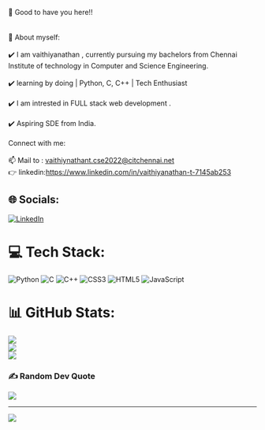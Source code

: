 👋 Good to have you here!!<br><br><br>🌱 About myself:<br><br>✔️ I am vaithiyanathan , currently pursuing my bachelors from Chennai Institute of technology in Computer and Science Engineering.<br><br>✔️ learning by doing | Python, C, C++ | Tech Enthusiast<br><br>✔️ I am intrested in FULL stack web development .<br><br>✔️ Aspiring SDE from India.<br><br>Connect with me:<br><br>📫 Mail to : vaithiynathant.cse2022@citchennai.net<br>👉 linkedin:https://www.linkedin.com/in/vaithiyanathan-t-7145ab253<br>


## 🌐 Socials:
[![LinkedIn](https://img.shields.io/badge/LinkedIn-%230077B5.svg?logo=linkedin&logoColor=white)](https://linkedin.com/in/vaithiyanathant) 

# 💻 Tech Stack:
![Python](https://img.shields.io/badge/python-3670A0?style=for-the-badge&logo=python&logoColor=ffdd54) ![C](https://img.shields.io/badge/c-%2300599C.svg?style=for-the-badge&logo=c&logoColor=white) ![C++](https://img.shields.io/badge/c++-%2300599C.svg?style=for-the-badge&logo=c%2B%2B&logoColor=white) ![CSS3](https://img.shields.io/badge/css3-%231572B6.svg?style=for-the-badge&logo=css3&logoColor=white) ![HTML5](https://img.shields.io/badge/html5-%23E34F26.svg?style=for-the-badge&logo=html5&logoColor=white) ![JavaScript](https://img.shields.io/badge/javascript-%23323330.svg?style=for-the-badge&logo=javascript&logoColor=%23F7DF1E)
# 📊 GitHub Stats:
![](https://github-readme-stats.vercel.app/api?username=vaithiyanathan&theme=nightowl&hide_border=false&include_all_commits=false&count_private=false)<br/>
![](https://github-readme-streak-stats.herokuapp.com/?user=vaithiyanathan&theme=nightowl&hide_border=false)<br/>
![](https://github-readme-stats.vercel.app/api/top-langs/?username=vaithiyanathan&theme=nightowl&hide_border=false&include_all_commits=false&count_private=false&layout=compact)

### ✍️ Random Dev Quote
![](https://quotes-github-readme.vercel.app/api?type=horizontal&theme=radical)

---
[![](https://visitcount.itsvg.in/api?id=vaithiyanathan&icon=6&color=0)](https://visitcount.itsvg.in)

<!-- Proudly created with GPRM ( https://gprm.itsvg.in ) -->
